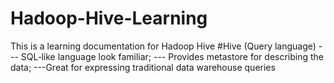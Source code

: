 # Hadoop-Hive-Learning
This is a learning documentation for Hadoop Hive
#Hive (Query language)
--- SQL‐like language look familiar;
--- Provides metastore for describing the data;
---Great for expressing traditional data warehouse queries
